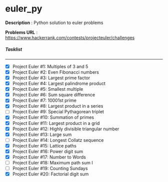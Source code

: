 # euler_py


**Description** : Python solution to euler problems 

**Problems URL** : https://www.hackerrank.com/contests/projecteuler/challenges


##### Tasklist
---

- [x] Project Euler #1: Multiples of 3 and 5
- [x] Project Euler #2: Even Fibonacci numbers
- [x] Project Euler #3: Largest prime factor
- [x] Project Euler #4: Largest palindrome product
- [x] Project Euler #5: Smallest multiple
- [x] Project Euler #6: Sum square difference
- [x] Project Euler #7: 10001st prime
- [x] Project Euler #8: Largest product in a series
- [ ] Project Euler #9: Special Pythagorean triplet
- [x] Project Euler #10: Summation of primes
- [x] Project Euler #11: Largest product in a grid
- [x] Project Euler #12: Highly divisible triangular number
- [x] Project Euler #13: Large sum
- [ ] Project Euler #14: Longest Collatz sequence
- [x] Project Euler #15: Lattice paths
- [x] Project Euler #16: Power digit sum
- [x] Project Euler #17: Number to Words
- [ ] Project Euler #18: Maximum path sum I
- [ ] Project Euler #19: Counting Sundays
- [x] Project Euler #20: Factorial digit sum